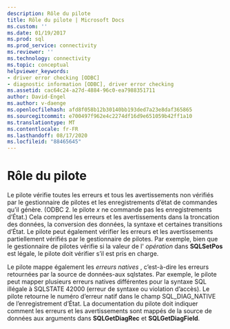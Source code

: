 ```yaml
---
description: Rôle du pilote
title: Rôle du pilote | Microsoft Docs
ms.custom: ''
ms.date: 01/19/2017
ms.prod: sql
ms.prod_service: connectivity
ms.reviewer: ''
ms.technology: connectivity
ms.topic: conceptual
helpviewer_keywords:
- driver error checking [ODBC]
- diagnostic information [ODBC], driver error checking
ms.assetid: cac64c24-a27d-4884-96c0-ea7988351711
author: David-Engel
ms.author: v-daenge
ms.openlocfilehash: afd8f058b12b30140bb193ded7a23e8daf365865
ms.sourcegitcommit: e700497f962e4c2274df16d9e651059b42ff1a10
ms.translationtype: MT
ms.contentlocale: fr-FR
ms.lasthandoff: 08/17/2020
ms.locfileid: "88465645"
---
```

# <a name="role-of-the-driver"></a>Rôle du pilote
Le pilote vérifie toutes les erreurs et tous les avertissements non vérifiés par le gestionnaire de pilotes et les enregistrements d’état de commandes qu’il génère. (ODBC 2. le pilote *x* ne commande pas les enregistrements d’État.) Cela comprend les erreurs et les avertissements dans la troncation des données, la conversion des données, la syntaxe et certaines transitions d’État. Le pilote peut également vérifier les erreurs et les avertissements partiellement vérifiés par le gestionnaire de pilotes. Par exemple, bien que le gestionnaire de pilotes vérifie si la valeur de l' *opération* dans **SQLSetPos** est légale, le pilote doit vérifier s’il est pris en charge.  
  
 Le pilote mappe également les *erreurs natives* , c’est-à-dire les erreurs retournées par la source de données-aux sqlstates. Par exemple, le pilote peut mapper plusieurs erreurs natives différentes pour la syntaxe SQL illégale à SQLSTATE 42000 (erreur de syntaxe ou violation d’accès). Le pilote retourne le numéro d’erreur natif dans le champ SQL_DIAG_NATIVE de l’enregistrement d’État. La documentation du pilote doit indiquer comment les erreurs et les avertissements sont mappés de la source de données aux arguments dans **SQLGetDiagRec** et **SQLGetDiagField**.
